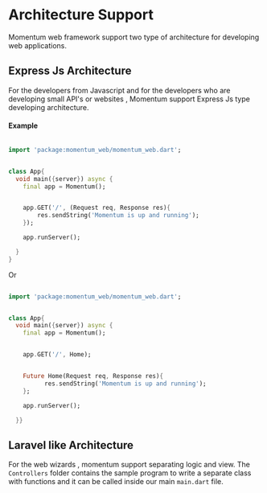 # Architecture Support

Momentum web framework support two type of architecture for developing web applications.

## Express Js Architecture

For the developers from Javascript and for the developers who are developing small API's or websites , Momentum support Express Js type developing architecture.

#### Example 

```dart

import 'package:momentum_web/momentum_web.dart';


class App{
  void main({server}) async {
    final app = Momentum();


    app.GET('/', (Request req, Response res){
        res.sendString('Momentum is up and running');
    });

    app.runServer();

  }
}

```
Or 

```dart

import 'package:momentum_web/momentum_web.dart';


class App{  
  void main({server}) async {
    final app = Momentum();


    app.GET('/', Home);


    Future Home(Request req, Response res){
          res.sendString('Momentum is up and running');
    };

    app.runServer();

  }}

```


## Laravel like Architecture


For the web wizards , momentum support separating logic and view. 
The `Controllers` folder contains the sample program to write a separate class with functions and it can be called inside our main `main.dart` file.


